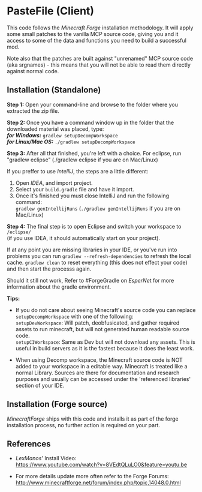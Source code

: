 # PasteFile (Client)

This code follows the *Minecraft Forge* installation methodology. It will apply
some small patches to the vanilla MCP source code, giving you and it access 
to some of the data and functions you need to build a successful mod.

Note also that the patches are built against "unrenamed" MCP source code (aka
srgnames) - this means that you will not be able to read them directly against
normal code.

## Installation (Standalone)

__Step 1:__ Open your command-line and browse to the folder where you extracted the zip file.

__Step 2:__ Once you have a command window up in the folder that the downloaded material was placed, type:  
*__for Windows:__* `gradlew setupDecompWorkspace`   
*__for Linux/Mac OS:__* `./gradlew setupDecompWorkspace`

__Step 3:__ After all that finished, you're left with a choice.
For eclipse, run "gradlew eclipse" (./gradlew eclipse if you are on Mac/Linux)

If you preffer to use *IntelliJ*, the steps are a little different:
1. Open *IDEA*, and import project.
2. Select your `build.gradle` file and have it import.
3. Once it's finished you must close IntelliJ and run the following command:  
`gradlew genIntellijRuns` (`./gradlew genIntellijRuns` if you are on Mac/Linux)

__Step 4:__ The final step is to open Eclipse and switch your workspace to `/eclipse/`  
(if you use IDEA, it should automatically start on your project).

If at any point you are missing libraries in your IDE, or you've run into problems you can run `gradlew --refresh-dependencies` to refresh the local cache. `gradlew clean` to reset everything (this does not effect your code) and then start the processs again.

Should it still not work, 
Refer to #ForgeGradle on *EsperNe*t for more information about the gradle environment.

__Tips:__  
* If you do not care about seeing Minecraft's source code you can replace `setupDecompWorkspace` with one of the following:  
`setupDevWorkspace`: Will patch, deobfusicated, and gather required assets to run minecraft, but will not generated human readable source code.  
`setupCIWorkspace`: Same as Dev but will not download any assets. This is useful in build servers as it is the fastest because it does the least work.
  
* When using Decomp workspace, the Minecraft source code is NOT added to your workspace in a editable way. Minecraft is treated like a normal Library. Sources are there for documentation and research purposes and usually can be accessed under the 'referenced libraries' section of your IDE.

## Installation (Forge source)

*MinecraftForge* ships with this code and installs it as part of the forge
installation process, no further action is required on your part.

## References

* *LexManos*' Install Video:  
https://www.youtube.com/watch?v=8VEdtQLuLO0&feature=youtu.be

* For more details update more often refer to the Forge Forums:
http://www.minecraftforge.net/forum/index.php/topic,14048.0.html
